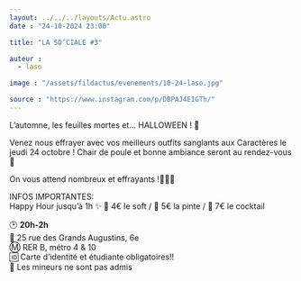 ```yaml
---
layout: ../../../layouts/Actu.astro
date : "24-10-2024 23:00"

title: "LA SO’CIALE #3"

auteur :
  - laso

image : "/assets/fildactus/evenements/10-24-laso.jpg"

source : "https://www.instagram.com/p/DBPAJ4EIGTh/"
---
```


L’automne, les feuilles mortes et… HALLOWEEN ! 🎃

Venez nous effrayer avec vos meilleurs outfits sanglants aux Caractères le jeudi 24 octobre ! Chair de poule et bonne ambiance seront au rendez-vous 🧟

On vous attend nombreux et effrayants !🧛🏻‍♀️

INFOS IMPORTANTES:  
Happy Hour jusqu’à 1h ✨ 🥤 4€ le soft  / 🍻 5€ la pinte / 🍹 7€ le cocktail  

🕑 __20h-2h__  
📍 25 rue des Grands Augustins, 6e  
Ⓜ️ RER B, métro 4 & 10  
🆔 Carte d’identité et étudiante obligatoires!!  
🔞 Les mineurs ne sont pas admis